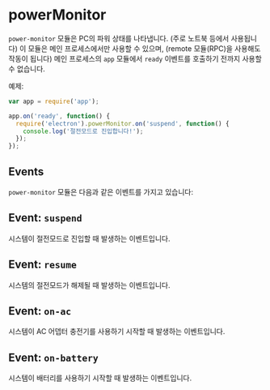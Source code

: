 ﻿# powerMonitor

`power-monitor` 모듈은 PC의 파워 상태를 나타냅니다. (주로 노트북 등에서 사용됩니다)
이 모듈은 메인 프로세스에서만 사용할 수 있으며, (remote 모듈(RPC)을 사용해도 작동이
됩니다) 메인 프로세스의 `app` 모듈에서 `ready` 이벤트를 호출하기 전까지 사용할 수
없습니다.

예제:

```javascript
var app = require('app');

app.on('ready', function() {
  require('electron').powerMonitor.on('suspend', function() {
    console.log('절전모드로 진입합니다!');
  });
});
```

## Events

`power-monitor` 모듈은 다음과 같은 이벤트를 가지고 있습니다:

## Event: `suspend`

시스템이 절전모드로 진입할 때 발생하는 이벤트입니다.

## Event: `resume`

시스템의 절전모드가 해제될 때 발생하는 이벤트입니다.

## Event: `on-ac`

시스템이 AC 어뎁터 충전기를 사용하기 시작할 때 발생하는 이벤트입니다.

## Event: `on-battery`

시스템이 배터리를 사용하기 시작할 때 발생하는 이벤트입니다.
